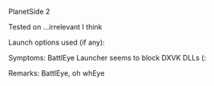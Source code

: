 PlanetSide 2

Tested on ...irrelevant I think

Launch options used (if any):

Symptoms:
BattlEye Launcher seems to block DXVK DLLs (:

Remarks:
BattlEye, oh whEye
